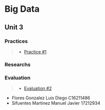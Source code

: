 # Big Data

## Unit 3

### Practices

> - [Practice #1](https://github.com/ManuelSifuentes/BigData/tree/Unit_2/Unit_3/Practices/Practice01)

### Researchs

### Evaluation
> - [Evaluation #2](https://github.com/ManuelSifuentes/BigData/tree/Unit_3/Unit_3/Evaluation)

- Flores Gonzalez Luis Diego C16211486
- Sifuentes Martinez Manuel Javier 17212934
